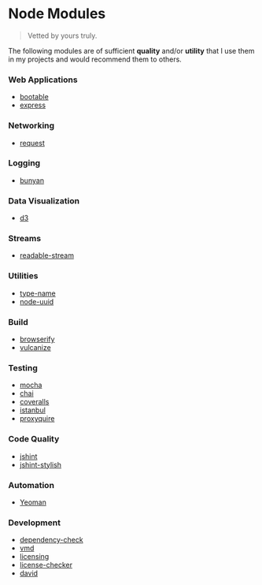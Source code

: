 Node Modules
===

> Vetted by yours truly.

The following modules are of sufficient __quality__ and/or __utility__ that I use them in my projects and would recommend them to others.


### Web Applications

*	[bootable](https://github.com/jaredhanson/bootable)
*	[express](http://expressjs.com/)


### Networking

*	[request](https://github.com/request/request)


### Logging

*	[bunyan](https://github.com/trentm/node-bunyan)


### Data Visualization

*	[d3](https://www.npmjs.com/package/d3)


### Streams

*	[readable-stream](https://github.com/iojs/readable-stream)


### Utilities

* 	[type-name](https://github.com/twada/type-name)
* 	[node-uuid](https://github.com/broofa/node-uuid)


### Build

*	[browserify](https://github.com/substack/node-browserify)
*	[vulcanize](https://github.com/polymer/vulcanize)


### Testing

*	[mocha](http://mochajs.org/)
*	[chai](http://chaijs.com/)
*	[coveralls](https://github.com/cainus/node-coveralls)
*	[istanbul](https://github.com/gotwarlost/istanbul)
*	[proxyquire](https://github.com/thlorenz/proxyquire)


### Code Quality

*	[jshint](https://github.com/jshint/jshint)
*	[jshint-stylish](https://github.com/sindresorhus/jshint-stylish)


### Automation

*	[Yeoman](https://github.com/yeoman/yo)


### Development
*	[dependency-check](https://github.com/maxogden/dependency-check)
*	[vmd](https://github.com/yoshuawuyts/vmd)
*	[licensing](https://github.com/3rd-Eden/licensing)
*	[license-checker](https://github.com/davglass/license-checker)
*	[david](https://github.com/alanshaw/david)
